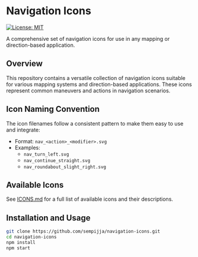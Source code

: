 # Navigation Icons

[![License: MIT](https://img.shields.io/badge/License-MIT-yellow.svg)](https://opensource.org/licenses/MIT)

A comprehensive set of navigation icons for use in any mapping or direction-based application.


## Overview

This repository contains a versatile collection of navigation icons suitable for various mapping systems and direction-based applications. These icons represent common maneuvers and actions in navigation scenarios.

## Icon Naming Convention

The icon filenames follow a consistent pattern to make them easy to use and integrate:

- Format: `nav_<action>_<modifier>.svg`
- Examples: 
  - `nav_turn_left.svg`
  - `nav_continue_straight.svg`
  - `nav_roundabout_slight_right.svg`

## Available Icons

See [ICONS.md](./ICONS.md) for a full list of available icons and their descriptions.

## Installation and Usage

```bash
git clone https://github.com/sempijja/navigation-icons.git
cd navigation-icons
npm install
npm start

